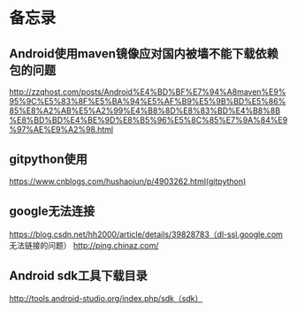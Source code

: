 # 备忘录

## Android使用maven镜像应对国内被墙不能下载依赖包的问题

http://zzqhost.com/posts/Android%E4%BD%BF%E7%94%A8maven%E9%95%9C%E5%83%8F%E5%BA%94%E5%AF%B9%E5%9B%BD%E5%86%85%E8%A2%AB%E5%A2%99%E4%B8%8D%E8%83%BD%E4%B8%8B%E8%BD%BD%E4%BE%9D%E8%B5%96%E5%8C%85%E7%9A%84%E9%97%AE%E9%A2%98.html

## gitpython使用

https://www.cnblogs.com/hushaojun/p/4903262.html(gitpython)

## google无法连接
https://blog.csdn.net/hh2000/article/details/39828783（dl-ssl.google.com 无法链接的问题）
http://ping.chinaz.com/

## Android sdk工具下载目录

http://tools.android-studio.org/index.php/sdk（sdk）

